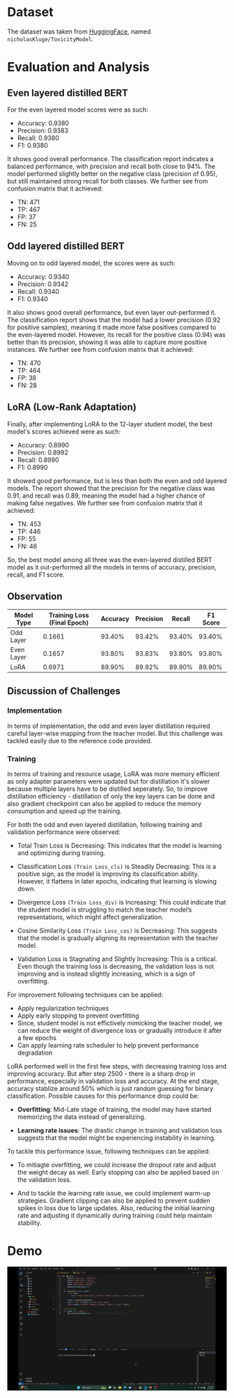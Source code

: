 # Dataset
The dataset was taken from [HuggingFace](https://huggingface.co/nicholasKluge/ToxicityModel), named `nicholasKluge/ToxicityModel`.

# Evaluation and Analysis

## Even layered distilled BERT
For the even layered model scores were as such:
- Accuracy: 0.9380
- Precision: 0.9383
- Recall: 0.9380
- F1: 0.9380

It shows good overall performance. The classification report indicates a balanced performance, with precision and recall both close to 94%. The model performed slightly better on the negative class (precision of 0.95), but still maintained strong recall for both classes. We further see from confusion matrix that it achieved:
- TN: 471
- TP: 467
- FP: 37
- FN: 25

## Odd layered distilled BERT
Moving on to odd layered model, the scores were as such:
- Accuracy: 0.9340
- Precision: 0.9342
- Recall: 0.9340
- F1: 0.9340

It also shows good overall performance, but even layer out-performed it. The classification report shows that the model had a lower precision (0.92 for positive samples), meaning it made more false positives compared to the even-layered model. However, its recall for the positive class (0.94) was better than its precision, showing it was able to capture more positive instances. We further see from confusion matrix that it achieved:
- TN: 470
- TP: 464
- FP: 38
- FN: 28

## LoRA (Low-Rank Adaptation)
Finally, after implementing LoRA to the 12-layer student model, the best model's scores achieved were as such:
- Accuracy: 0.8990
- Precision: 0.8992
- Recall: 0.8990
- F1: 0.8990

It showed good performance, but is less than both the even and odd layered models. The report showed that the precision for the negative class was 0.91, and recall was 0.89, meaning the model had a higher chance of making false negatives. We further see from confusion matrix that it achieved:
- TN: 453
- TP: 446
- FP: 55
- FN: 46

So, the best model among all three was the even-layered distilled BERT model as it out-performed all the models in terms of accuracy, precision, recall, and F1 score.

## Observation

| Model Type   | Training Loss (Final Epoch) | Accuracy | Precision | Recall | F1 Score |
|--------------|---------------|----------|-----------|--------|----------|
| Odd Layer    | 0.1661 | 93.40%   | 93.42%    | 93.40% | 93.40%   |
| Even Layer   | 0.1657 | 93.80%   | 93.83%    | 93.80% | 93.80%   |
| LoRA         | 0.6971 | 89.90%   | 89.92%    | 89.90% | 89.90%   |

## Discussion of Challenges

### Implementation

In terms of implementation, the odd and even layer distillation required careful layer-wise mapping from the teacher model. But this challenge was tackled easily due to the reference code provided.

### Training

In terms of training and resource usage, LoRA was more memory efficient as only adapter parameters were updated but for distillation it's slower because multiple layers have to be distilled seperately. So, to improve distillation efficiency - distillation of only the key layers can be done and also gradient checkpoint can also be applied to reduce the memory consumption and speed up the training.

For both the odd and even layered distillation, following training and validation performance were observed:
- Total Train Loss is Decreasing: This indicates that the model is learning and optimizing during training.

- Classification Loss `(Train Loss_cls)` is Steadily Decreasing: This is a positive sign, as the model is improving its classification ability. However, it flattens in later epochs, indicating that learning is slowing down.

- Divergence Loss `(Train Loss_div)` is Increasing: This could indicate that the student model is struggling to match the teacher model’s representations, which might affect generalization.

- Cosine Similarity Loss `(Train Loss_cos)` is Decreasing: This suggests that the model is gradually aligning its representation with the teacher model.

- Validation Loss is Stagnating and Slightly Increasing: This is a critical. Even though the training loss is decreasing, the validation loss is not improving and is instead slightly increasing, which is a sign of overfitting.

For improvement following techniques can be applied:
- Apply regularization techniques
- Apply early stopping to prevent overfitting
- Since, student model is not effictively mimicking the teacher model, we can reduce the weight of divergence loss or gradually introduce it after a few epochs
- Can apply learning rate scheduler to help prevent performance degradation

LoRA performed well in the first few steps, with decreasing training loss and improving accuracy. But after step 2500 - there is a sharp drop in performance, especially in validation loss and accuracy. At the end stage, accuracy stablize around 50% which is just random guessing for binary classification. Possible causes for this performance drop could be:
- **Overfitting**: Mid-Late stage of training, the model may have started memorizing the data instead of generalizing.

- **Learning rate issues**: The drastic change in training and validation loss suggests that the model might be experiencing instability in learning.

To tackle this performance issue, following techniques can be applied:
- To mitiagte overfitting, we could increase the dropout rate and adjust the weight decay as well. Early stopping can also be applied based on the validation loss.

- And to tackle the learning rate issue, we could implement warm-up strategies. Gradient clipping can also be applied to prevent sudden spikes in loss due to large updates. Also, reducing the initial learning rate and adjusting it dynamically during training could help maintain stability.

# Demo
![](https://github.com/Bidhan-Bajracharya/NLP/blob/main/A7/static/demo.gif)
